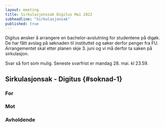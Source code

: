 ```yaml
---
layout: meeting
title: Sirkulasjonssak Digitus Mai 2022
subheadline: "Sirkulasjonsak"
published: true
---
```


Digitus ønsker å arrangere en bachelor-avslutning for studentene på digøk. De har fått avslag på søknaden til instituttet og søker derfor penger fra FU. Arrangementet skal etter planen skje 3. juni og vi må derfor ta saken på sirkulasjon.

Svar så fort som mulig. Seneste svarfrist er mandag 28. mai. kl 23.59.

## Sirkulasjonsak - Digitus {#soknad-1}

### For

### Mot

### Avholdende
